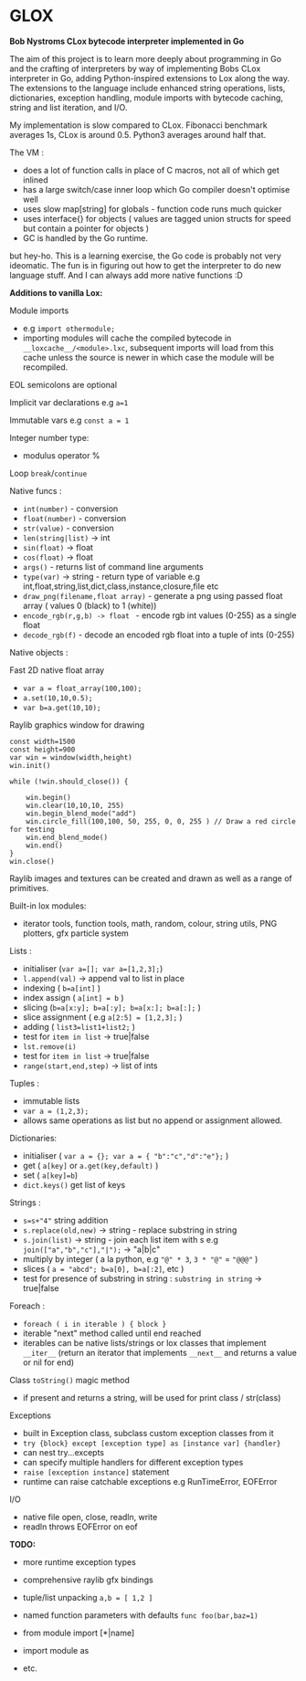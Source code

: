 # GLOX

**Bob Nystroms CLox bytecode interpreter implemented in Go**

The aim of this project is to learn more deeply about programming in Go and the crafting of interpreters by way of implementing Bobs CLox interpreter in Go, adding Python-inspired extensions to Lox along the way.
The extensions to the language include enhanced string operations, lists, dictionaries, exception handling, module imports with bytecode caching, string and list iteration, and I/O.  

My implementation is slow compared to CLox. Fibonacci benchmark averages 1s, CLox is around 0.5.  Python3 averages around half that.

The VM :
- does a lot of function calls in place of C macros, not all of which get inlined
- has a large switch/case inner loop which Go compiler doesn't optimise well  
- uses slow map[string] for globals - function code runs much quicker 
- uses interface{} for objects ( values are tagged union structs for speed but contain a pointer for objects ) 
- GC is handled by the Go runtime. 

but hey-ho. This is a learning exercise, the Go code is probably not very ideomatic. The fun is in figuring out how to get the interpreter to do new language stuff. 
And I can always add more native functions :D 

**Additions to vanilla Lox:**

Module imports

- e.g `import othermodule;`
- importing modules will cache the compiled bytecode in `__loxcache__/<module>.lxc`, subsequent imports will load from this cache unless the source is newer in which 
  case the module will be recompiled. 

EOL semicolons are optional 

Implicit var declarations e.g `a=1`

Immutable vars e.g  `const a = 1`

Integer number type:

- modulus operator %  

Loop `break`/`continue`

Native funcs :  

- `int(number)`    - conversion
- `float(number)`   - conversion 
- `str(value)`     - conversion 
- `len(string|list)` -> int
- `sin(float)`    -> float
- `cos(float)`    -> float 
- `args()` - returns list of command line arguments  
- `type(var)` -> string - return type of variable e.g int,float,string,list,dict,class,instance,closure,file etc 
- `draw_png(filename,float array)` - generate a png using passed float array ( values 0 (black) to 1 (white)) 
- `encode_rgb(r,g,b) -> float `  - encode rgb int values (0-255) as a single float 
- `decode_rgb(f)`  - decode an encoded rgb float into a tuple of ints (0-255)     

Native objects :

Fast 2D native float array 
- `var a = float_array(100,100);`
- `a.set(10,10,0.5);`
- `var b=a.get(10,10);`  

Raylib graphics window for drawing 
```
const width=1500
const height=900
var win = window(width,height)
win.init()
 
while (!win.should_close()) {

    win.begin()
    win.clear(10,10,10, 255) 
    win.begin_blend_mode("add")
    win.circle_fill(100,100, 50, 255, 0, 0, 255 ) // Draw a red circle for testing
    win.end_blend_mode()
    win.end()
}
win.close() 
```
Raylib images and textures can be created and drawn as well as a range of primitives.

Built-in lox modules:
-  iterator tools, function tools, math, random, colour, string utils, PNG plotters, gfx particle system

Lists :

- initialiser (`var a=[]; var a=[1,2,3];`)
- `l.append(val)` -> append val to list in place  
- indexing ( `b=a[int]` )
- index assign ( `a[int] = b` )
- slicing (`b=a[x:y]; b=a[:y]; b=a[x:]; b=a[:];` )
- slice assignment ( e.g `a[2:5] = [1,2,3];` )
- adding ( `list3=list1+list2;` )
- test for `item in list`  -> true|false
- `lst.remove(i)`
- test for `item in list`  -> true|false 
- `range(start,end,step)` -> list of ints 

Tuples : 

- immutable lists
- `var a = (1,2,3);` 
- allows same operations as list but no append or assignment allowed.

Dictionaries:

- initialiser ( `var a = {}; var a = { "b":"c","d":"e"};` )
- get ( `a[key]` or `a.get(key,default)` ) 
- set ( `a[key]=b`)
- `dict.keys()`   get list of keys 

Strings :

- `s=s+"4"`  string addition
- `s.replace(old,new)` -> string  - replace substring in string   
- `s.join(list)` -> string - join each list item with s  e.g `join(["a","b","c"],"|");` -> "a|b|c"   
- multiply by integer ( a la python, e.g  `"@" * 3`,  `3 * "@"` = `"@@@"` )
- slices   ( `a = "abcd"; b=a[0], b=a[:2]`, etc )
- test for presence of substring in string : `substring in string` -> true|false 

Foreach : 
- `foreach ( i in iterable ) { block }`
- iterable "next" method called until end reached
- iterables can be native lists/strings or lox classes that implement `__iter__` (return an iterator that implements `__next__` and returns a value or nil for end) 


Class `toString()` magic method

- if present and returns a string, will be used for print class / str(class)

Exceptions

- built in Exception class, subclass custom exception classes from it
- `try {block} except [exception type] as [instance var] {handler}` 
- can nest try...excepts 
- can specify multiple handlers for different exception types
- `raise [exception instance]` statement 
- runtime can raise catchable exceptions e.g RunTimeError, EOFError

I/O

- native file open, close, readln, write 
- readln throws EOFError on eof 

**TODO:**

- more runtime exception types
- comprehensive raylib gfx bindings 
- tuple/list unpacking  `a,b = [ 1,2 ]`
- named function parameters with defaults  `func foo(bar,baz=1)` 
- from module import [*|name] 
- import module as <namespace> 

- etc.
 
